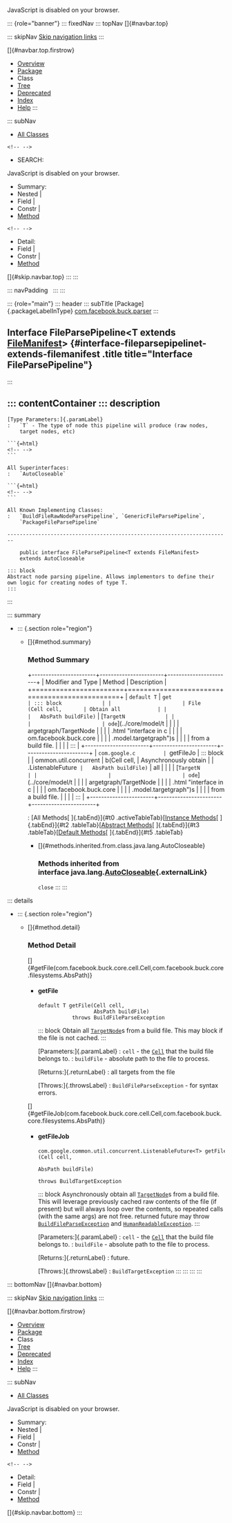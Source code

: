 <div>

JavaScript is disabled on your browser.

</div>

::: {role="banner"}
::: fixedNav
::: topNav
[]{#navbar.top}

::: skipNav
[Skip navigation links](#skip.navbar.top "Skip navigation links")
:::

[]{#navbar.top.firstrow}

-   [Overview](../../../../index.html)
-   [Package](package-summary.html)
-   Class
-   [Tree](package-tree.html)
-   [Deprecated](../../../../deprecated-list.html)
-   [Index](../../../../index-all.html)
-   [Help](../../../../help-doc.html)
:::

::: subNav
-   [All Classes](../../../../allclasses.html)

```{=html}
<!-- -->
```
-   SEARCH:

<div>

<div>

JavaScript is disabled on your browser.

</div>

</div>

<div>

-   Summary: 
-   Nested \| 
-   Field \| 
-   Constr \| 
-   [Method](#method.summary)

```{=html}
<!-- -->
```
-   Detail: 
-   Field \| 
-   Constr \| 
-   [Method](#method.detail)

</div>

[]{#skip.navbar.top}
:::
:::

::: navPadding
 
:::
:::

::: {role="main"}
::: header
::: subTitle
[Package]{.packageLabelInType} [com.facebook.buck.parser](package-summary.html)
:::

## Interface FileParsePipeline\<T extends [FileManifest](api/FileManifest.html "interface in com.facebook.buck.parser.api")\> {#interface-fileparsepipelinet-extends-filemanifest .title title="Interface FileParsePipeline"}
:::

::: contentContainer
::: description
-   

    [Type Parameters:]{.paramLabel}
    :   `T` - The type of node this pipeline will produce (raw nodes,
        target nodes, etc)

    ```{=html}
    <!-- -->
    ```

    All Superinterfaces:
    :   `AutoCloseable`

    ```{=html}
    <!-- -->
    ```

    All Known Implementing Classes:
    :   `BuildFileRawNodeParsePipeline`, `GenericFileParsePipeline`,
        `PackageFileParsePipeline`

    ------------------------------------------------------------------------

        public interface FileParsePipeline<T extends FileManifest>
        extends AutoCloseable

    ::: block
    Abstract node parsing pipeline. Allows implementors to define their
    own logic for creating nodes of type T.
    :::
:::

::: summary
-   ::: {.section role="region"}
    -   []{#method.summary}

        ### Method Summary

        +-----------------------+-----------------------+-----------------------+
        | Modifier and Type     | Method                | Description           |
        +=======================+=======================+=======================+
        | `default T`           | `get                  | ::: block             |
        |                       | File​(Cell cell,       | Obtain all            |
        |                       |   AbsPath buildFile)` | [`TargetN             |
        |                       |                       | ode`](../core/model/t |
        |                       |                       | argetgraph/TargetNode |
        |                       |                       | .html "interface in c |
        |                       |                       | om.facebook.buck.core |
        |                       |                       | .model.targetgraph")s |
        |                       |                       | from a build file.    |
        |                       |                       | :::                   |
        +-----------------------+-----------------------+-----------------------+
        | `com.google.c         | `getFileJo            | ::: block             |
        | ommon.util.concurrent | b​(Cell cell,          | Asynchronously obtain |
        | .ListenableFuture<T>` |   AbsPath buildFile)` | all                   |
        |                       |                       | [`TargetN             |
        |                       |                       | ode`](../core/model/t |
        |                       |                       | argetgraph/TargetNode |
        |                       |                       | .html "interface in c |
        |                       |                       | om.facebook.buck.core |
        |                       |                       | .model.targetgraph")s |
        |                       |                       | from a build file.    |
        |                       |                       | :::                   |
        +-----------------------+-----------------------+-----------------------+

        : [All Methods[ ]{.tabEnd}]{#t0 .activeTableTab}[[Instance
        Methods](javascript:show(2);)[ ]{.tabEnd}]{#t2
        .tableTab}[[Abstract
        Methods](javascript:show(4);)[ ]{.tabEnd}]{#t3
        .tableTab}[[Default
        Methods](javascript:show(16);)[ ]{.tabEnd}]{#t5 .tableTab}

        -   []{#methods.inherited.from.class.java.lang.AutoCloseable}

            ### Methods inherited from interface java.lang.[AutoCloseable](http://docs.oracle.com/javase/7/docs/api/java/lang/AutoCloseable.html?is-external=true "class or interface in java.lang"){.externalLink}

            `close`
    :::
:::

::: details
-   ::: {.section role="region"}
    -   []{#method.detail}

        ### Method Detail

        []{#getFile(com.facebook.buck.core.cell.Cell,com.facebook.buck.core.filesystems.AbsPath)}

        -   #### getFile

            ``` methodSignature
            default T getFile​(Cell cell,
                              AbsPath buildFile)
                       throws BuildFileParseException
            ```

            ::: block
            Obtain all
            [`TargetNode`](../core/model/targetgraph/TargetNode.html "interface in com.facebook.buck.core.model.targetgraph")s
            from a build file. This may block if the file is not cached.
            :::

            [Parameters:]{.paramLabel}
            :   `cell` - the
                [`Cell`](../core/cell/Cell.html "interface in com.facebook.buck.core.cell")
                that the build file belongs to.
            :   `buildFile` - absolute path to the file to process.

            [Returns:]{.returnLabel}
            :   all targets from the file

            [Throws:]{.throwsLabel}
            :   `BuildFileParseException` - for syntax errors.

        []{#getFileJob(com.facebook.buck.core.cell.Cell,com.facebook.buck.core.filesystems.AbsPath)}

        -   #### getFileJob

            ``` methodSignature
            com.google.common.util.concurrent.ListenableFuture<T> getFileJob​(Cell cell,
                                                                             AbsPath buildFile)
                                                                      throws BuildTargetException
            ```

            ::: block
            Asynchronously obtain all
            [`TargetNode`](../core/model/targetgraph/TargetNode.html "interface in com.facebook.buck.core.model.targetgraph")s
            from a build file. This will leverage previously cached raw
            contents of the file (if present) but will always loop over
            the contents, so repeated calls (with the same args) are not
            free.
            returned future may throw
            [`BuildFileParseException`](exceptions/BuildFileParseException.html "class in com.facebook.buck.parser.exceptions")
            and
            [`HumanReadableException`](../core/exceptions/HumanReadableException.html "class in com.facebook.buck.core.exceptions").
            :::

            [Parameters:]{.paramLabel}
            :   `cell` - the
                [`Cell`](../core/cell/Cell.html "interface in com.facebook.buck.core.cell")
                that the build file belongs to.
            :   `buildFile` - absolute path to the file to process.

            [Returns:]{.returnLabel}
            :   future.

            [Throws:]{.throwsLabel}
            :   `BuildTargetException`
    :::
:::
:::
:::

::: bottomNav
[]{#navbar.bottom}

::: skipNav
[Skip navigation links](#skip.navbar.bottom "Skip navigation links")
:::

[]{#navbar.bottom.firstrow}

-   [Overview](../../../../index.html)
-   [Package](package-summary.html)
-   Class
-   [Tree](package-tree.html)
-   [Deprecated](../../../../deprecated-list.html)
-   [Index](../../../../index-all.html)
-   [Help](../../../../help-doc.html)
:::

::: subNav
-   [All Classes](../../../../allclasses.html)

<div>

<div>

JavaScript is disabled on your browser.

</div>

</div>

<div>

-   Summary: 
-   Nested \| 
-   Field \| 
-   Constr \| 
-   [Method](#method.summary)

```{=html}
<!-- -->
```
-   Detail: 
-   Field \| 
-   Constr \| 
-   [Method](#method.detail)

</div>

[]{#skip.navbar.bottom}
:::

